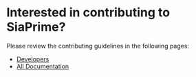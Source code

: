 Interested in contributing to SiaPrime?
=======================================

Please review the contributing guidelines in the following pages:
- [Developers](https://gitlab.com/SiaPrime/Sia/blob/master/doc/Developers.md)
- [All Documentation](https://gitlab.com/SiaPrime/Sia/tree/master/doc)
